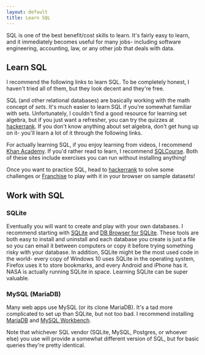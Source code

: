 ```yaml
---
layout: default
title: Learn SQL
---
```


SQL is one of the best benefit/cost skills to learn. It's fairly easy to learn,
and it immediately becomes useful for many jobs- including software
engineering, accounting, law, or any other job that deals with data.

## Learn SQL

I recommend the following links to learn SQL. To be completely honest, I
haven't tried all of them, but they look decent and they're free.

SQL (and other relational databases) are basically working with the math
concept of *sets*. It's much easier to learn SQL if you're somewhat familiar
with sets. Unfortunately, I couldn't find a good resource for learning set
algebra, but if you just want a refresher, you can try the quizzes at
[hackerrank](https://www.hackerrank.com/domains/databases/relational-algebra).
If you don't know anything about set algebra, don't get hung up on it- you'll
learn a lot of it through the following links.

For actually learning SQL, if you enjoy learning from videos, I recommend [Khan
Academy](https://www.khanacademy.org/computing/computer-programming/sql#sql-basics).
If you'd rather read to learn, I recommend
[SQLCourse](http://www.sqlcourse.com/). Both of these sites include exercises
you can run without installing anything!

Once you want to practice SQL, head to
[hackerrank](https://www.hackerrank.com/domains/sql/select) to solve some
challenges or [Franchise](https://franchise.cloud/) to play with it in your browser
on sample datasets!

## Work with SQL

### SQLite

Eventually you will want to create and play with your own databases. I
recommend starting with [SQLite](https://www.sqlite.org/) and [DB Browser for
SQLite](http://sqlitebrowser.org/). These tools are both easy to install and
uninstall and each database you create is just a file so you can email it
between computers or copy it before trying something risky with your database.
In addition, SQLite might be the most used code in the world- every copy of
Windows 10 uses SQLite in the operating system, Firefox uses it to store
bookmarks, and every Android and iPhone has it. NASA is actually running SQLite
in space. Learning SQLite can be super valuable.

### MySQL (MariaDB)

Many web apps use MySQL (or its clone MariaDB). It's a tad more complicated to
set up than SQLite, but not too bad. I recommend installing
[MariaDB](https://mariadb.org/) and [MySQL
Workbench](https://www.mysql.com/products/workbench/).

Note that whichever SQL vendor (SQLite, MySQL, Postgres, or whoever else) you
use will provide a somewhat different version of SQL, but for basic queries
they're pretty identical.

